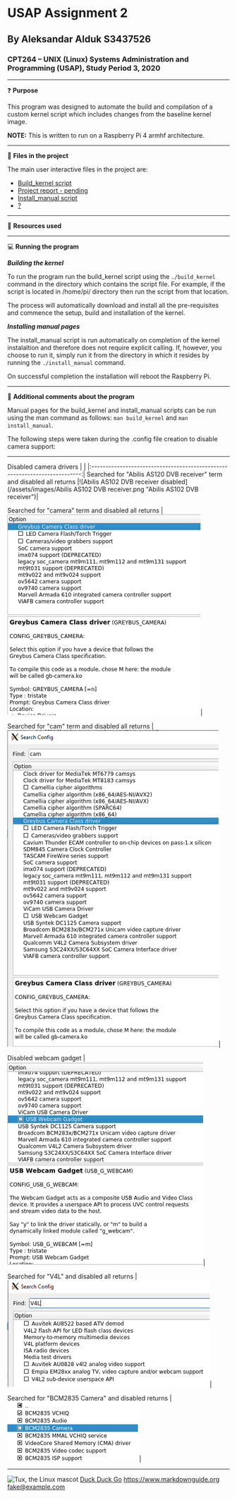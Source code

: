 # USAP Assignment 2
## By Aleksandar Alduk S3437526
### CPT264 – UNIX (Linux) Systems Administration and Programming (USAP), Study Period 3, 2020

***

:question: **Purpose**

This program was designed to automate the build and compilation of a custom kernel script which includes changes from the baseline kernel image.

**NOTE:** This is written to run on a Raspberry Pi 4 armhf architecture.

***

:open_file_folder: **Files in the project**

The main user interactive files in the project are:
-	[Build_kernel script](https://github.com/s3437526/USAP_Assignment2)
-	[Project report - pending](https://duckduckgo.com)
-	[Install_manual script](https://github.com/s3437526/USAP_Assignment2/tree/develop/manual)
-	[?]()

***

:page_with_curl: **Resources used**


***

:computer: **Running the program**

***Building the kernel***

To run the program run the build_kernel script using the `./build_kernel` command in the directory which contains the script file. For example, if the script is located in /home/pi/ directory then run the script from that location.

The process will automatically download and install all the pre-requisites and commence the setup, build and installation of the kernel.

***Installing manual pages***

The install_manual script is run automatically on completion of the kernel instalaltion and therefore does not require explicit calling. If, however, you choose to run it, simply run it from the directory in which it resides by running the `./install_manual` command.

On successful completion the installation will reboot the Raspberry Pi.

***

:paperclip: **Additional comments about the program**

Manual pages for the build_kernel and install_manual scripts can be run using the man command as follows: `man build_kernel` and `man install_manual`.

The following steps were taken during the .config file creation to disable camera support:

****

Disabled camera drivers
|                                                                            |
|:--------------------------------------------------------------------------:|
Searched for "Abilis AS120 DVB receiver" term and disabled all returns
|![Abilis AS102 DVB receiver disabled](/assets/images/Abilis AS102 DVB receiver.png "Abilis AS102 DVB receiver")|

Searched for "camera" term and disabled all returns
|!["Camera" xterm search query items disabled](/assets/images/camera.png "Camera driver disabled")|

Searched for "cam" term and disabled all returns
|![Webcam disabled](/assets/images/search_cam.png "Webcam driver disabled")|

Disabled webcam gadget
|!["Cam" search pattern query disabled](/assets/images/cam.png "Cam driver disabled")|

Searched for "V4L" and disabled all returns
|!["V4L" video drivers search disabled](/assets/images/v4l.png "V4L drivers disabled")|

Searched for "BCM2835 Camera" and disabled returns
|![BCM2835 camera support disabled](/assets/images/bcm2835_camera_support.png "BCM2835 camera disabled")|

***

![Tux, the Linux mascot](/assets/images/tux.png)
[Duck Duck Go](https://duckduckgo.com)
<https://www.markdownguide.org>
<fake@example.com>

